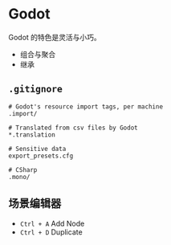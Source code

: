 # Godot

Godot 的特色是灵活与小巧。

- 组合与聚合
- 继承

## `.gitignore`

``` gitignore
# Godot's resource import tags, per machine
.import/

# Translated from csv files by Godot
*.translation

# Sensitive data
export_presets.cfg

# CSharp
.mono/
```

## 场景编辑器

- `Ctrl + A` Add Node
- `Ctrl + D` Duplicate
